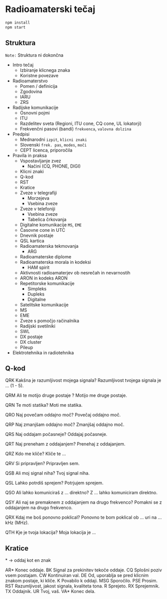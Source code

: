 # Radioamaterski tečaj

```sh
npm install
npm start
```

## Struktura

`Note:` Struktura ni dokončna

- Intro tečaj
    - Izbiranje klicnega znaka
    - Koristne povezave
- Radioamaterstvo
    - Pomen / definicija
    - Zgodovina
    - IARU
    - ZRS
- Radijske komunikacije
    - Osnovni pojmi
    - ITU
    - Razdelitev sveta (Regioni, ITU cone, CQ cone, UL lokatorji)
    - Frekvenčni pasovi (bandi) `frekvenca`, `valovna dolzina`
- Predpisi
    - Mednarodni `izpit`, `klicni znaki`
    - Slovenski `frek. pas`, `modes`, `moči`
    - CEPT licenca, priporočila
- Pravila in praksa
    - Vspostavljanje zvez
        - Načini (CQ, PHONE, DIGI)
    - Klicni znaki
    - Q-kod
    - RST
    - Kratice
    - Zveze v telegrafiji
        - Morzejeva
        - Vsebina zveze
    - Zveze v telefoniji
        - Vsebina zveze
        - Tabelica črkovanja
    - Digitalne komunikacije `MS`, `EME`
    - Časovne cone in UTC
    - Dnevnik postaje
    - QSL kartica
    - Radioamaterska tekmovanja
        - ARG
    - Radioamaterske diplome
    - Radioamaterska morala in kodeksi
        - HAM spirit
    - Aktivnosti radioamaterjev ob nesrečah in nevarnostih
    - ARON in kodeks ARON
    - Repetitorske komunikacije
        - Simpleks
        - Dupleks
        - Digitalne
    - Satelitske komunikacije
    - MS
    - EME
    - Zveze s pomočjo račinalnika
    - Radijski svetilniki
    - SWL
    - DX postaje
    - DX cluster
    - Pileup
- Elektrotehnika in radiotehnika


## Q-kod

QRK
Kakšna je razumljivost mojega signala?
Razumljivost tvojega signala je ... (1 - 5).

QRM
Ali te motijo druge postaje ?
Motijo me druge postaje.

QRN
Te moti statika?
Moti me statika.

QRO
Naj povečam oddajno moč?
Povečaj oddajno moč.

QRP
Naj zmanjšam oddajno moč?
Zmanjšaj oddajno moč.

QRS
Naj oddajam počasneje?
Oddajaj počasneje.

QRT
Naj preneham z oddajanjem?
Prenehaj z oddajanjem.

QRZ
Kdo me kliče?
Kliče te ...

QRV
Si pripravljen?
Pripravljen sem.

QSB
Ali moj signal niha?
Tvoj signal niha.

QSL
Lahko potrdiš sprejem?
Potrjujem sprejem.

QSO
Ali lahko komuniciraš z ... direktno?
Z ... lahko komuniciram direktno.

QSY
Ali naj se premaknem z oddajanjem na drugo frekvenco?
Pomakni se z oddajanjem na drugo frekvenco.

QRX
Kdaj me boš ponovno poklical?
Ponovno te bom poklical ob ... uri na ... kHz (MHz).

QTH
Kje je tvoja lokacija?
Moja lokacija je ... 


## Kratice

\* &rarr; oddaj kot en znak

AR* Konec oddaje.
BK Signal za prekinitev tekoče oddaje.
CQ Splošni poziv vsem postajam.
CW Kontinuiran val.
DE Od, uporablja se pred klicnim znakom postaje, ki kliče.
K Povabilo k oddaji.
MSG Sporočilo.
PSE Prosim.
RST Razumljivost, jakost signala, kvaliteta tona.
R Sprejeto.
RX Sprejemnik.
TX Oddajnik.
UR Tvoj, vaš.
VA* Konec dela.